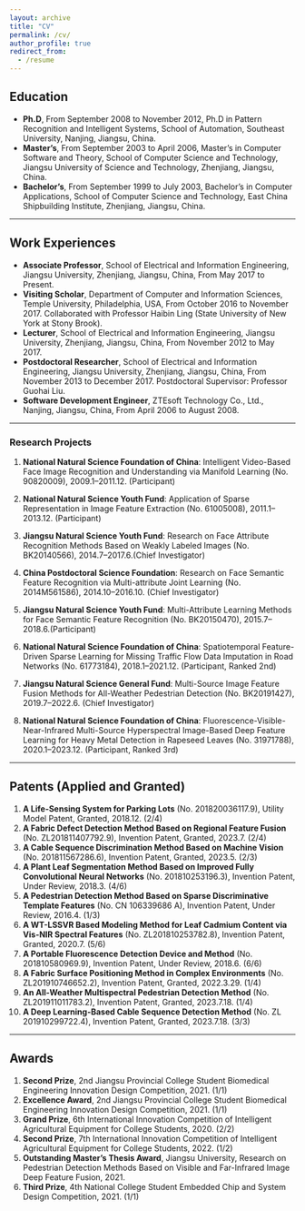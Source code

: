 ```yaml
---
layout: archive
title: "CV"
permalink: /cv/
author_profile: true
redirect_from:
  - /resume
---
```

## Education

- **Ph.D**, From September 2008 to November 2012, Ph.D in Pattern Recognition and Intelligent Systems, School of Automation, Southeast University, Nanjing, Jiangsu, China.
- **Master’s**, From September 2003 to April 2006, Master’s in Computer Software and Theory, School of Computer Science and Technology, Jiangsu University of Science and Technology, Zhenjiang, Jiangsu, China.
- **Bachelor’s**, From September 1999 to July 2003, Bachelor’s in Computer Applications, School of Computer Science and Technology, East China Shipbuilding Institute, Zhenjiang, Jiangsu, China.

---

## Work Experiences

- **Associate Professor**, School of Electrical and Information Engineering, Jiangsu University, Zhenjiang, Jiangsu, China, From May 2017 to Present.
- **Visiting Scholar**, Department of Computer and Information Sciences, Temple University, Philadelphia, USA, From October 2016 to November 2017.
  Collaborated with Professor Haibin Ling (State University of New York at Stony Brook).
- **Lecturer**, School of Electrical and Information Engineering, Jiangsu University, Zhenjiang, Jiangsu, China, From November 2012 to May 2017.
- **Postdoctoral Researcher**, School of Electrical and Information Engineering, Jiangsu University, Zhenjiang, Jiangsu, China, From November 2013 to December 2017.
  Postdoctoral Supervisor: Professor Guohai Liu.
- **Software Development Engineer**, ZTEsoft Technology Co., Ltd., Nanjing, Jiangsu, China, From April 2006 to August 2008.

---

### **Research Projects**

1. **National Natural Science Foundation of China**: Intelligent Video-Based Face Image Recognition and Understanding via Manifold Learning (No. 90820009), 2009.1–2011.12. (Participant)

2. **National Natural Science Youth Fund**: Application of Sparse Representation in Image Feature Extraction (No. 61005008), 2011.1–2013.12. (Participant)

3. **Jiangsu Natural Science Youth Fund**: Research on Face Attribute Recognition Methods Based on Weakly Labeled Images (No. BK20140566), 2014.7–2017.6.(Chief Investigator)

4. **China Postdoctoral Science Foundation**: Research on Face Semantic Feature Recognition via Multi-attribute Joint Learning (No. 2014M561586), 2014.10–2016.10. (Chief Investigator)

5. **Jiangsu Natural Science Youth Fund**: Multi-Attribute Learning Methods for Face Semantic Feature Recognition (No. BK20150470), 2015.7–2018.6.(Participant)

6. **National Natural Science Foundation of China**: Spatiotemporal Feature-Driven Sparse Learning for Missing Traffic Flow Data Imputation in Road Networks (No. 61773184), 2018.1–2021.12. (Participant, Ranked 2nd)

7. **Jiangsu Natural Science General Fund**: Multi-Source Image Feature Fusion Methods for All-Weather Pedestrian Detection (No. BK20191427), 2019.7–2022.6. (Chief Investigator)

8. **National Natural Science Foundation of China**: Fluorescence-Visible-Near-Infrared Multi-Source Hyperspectral Image-Based Deep Feature Learning for Heavy Metal Detection in Rapeseed Leaves (No. 31971788), 2020.1–2023.12. (Participant, Ranked 3rd)

---

## Patents (Applied and Granted)

1. **A Life-Sensing System for Parking Lots** (No. 201820036117.9), Utility Model Patent, Granted, 2018.12. (2/4)
2. **A Fabric Defect Detection Method Based on Regional Feature Fusion** (No. ZL201811407792.9), Invention Patent, Granted, 2023.7. (2/4)
3. **A Cable Sequence Discrimination Method Based on Machine Vision** (No. 201811567286.6), Invention Patent, Granted, 2023.5. (2/3)
4. **A Plant Leaf Segmentation Method Based on Improved Fully Convolutional Neural Networks** (No. 201810253196.3), Invention Patent, Under Review, 2018.3. (4/6)
5. **A Pedestrian Detection Method Based on Sparse Discriminative Template Features** (No. CN 106339686 A), Invention Patent, Under Review, 2016.4. (1/3)
6. **A WT-LSSVR Based Modeling Method for Leaf Cadmium Content via Vis-NIR Spectral Features** (No. ZL201810253782.8), Invention Patent, Granted, 2020.7. (5/6)
7. **A Portable Fluorescence Detection Device and Method** (No. 201810580969.9), Invention Patent, Under Review, 2018.6. (6/6)
8. **A Fabric Surface Positioning Method in Complex Environments** (No. ZL201910746652.2), Invention Patent, Granted, 2022.3.29. (1/4)
9. **An All-Weather Multispectral Pedestrian Detection Method** (No. ZL201911011783.2), Invention Patent, Granted, 2023.7.18. (1/4)
10. **A Deep Learning-Based Cable Sequence Detection Method** (No. ZL 201910299722.4), Invention Patent, Granted, 2023.7.18. (3/3)

---

## Awards

1. **Second Prize**, 2nd Jiangsu Provincial College Student Biomedical Engineering Innovation Design Competition, 2021. (1/1)
2. **Excellence Award**, 2nd Jiangsu Provincial College Student Biomedical Engineering Innovation Design Competition, 2021. (1/1)
3. **Grand Prize**, 6th International Innovation Competition of Intelligent Agricultural Equipment for College Students, 2020. (2/2)
4. **Second Prize**, 7th International Innovation Competition of Intelligent Agricultural Equipment for College Students, 2022. (1/2)
5. **Outstanding Master’s Thesis Award**, Jiangsu University, Research on Pedestrian Detection Methods Based on Visible and Far-Infrared Image Deep Feature Fusion, 2021.
6. **Third Prize**, 4th National College Student Embedded Chip and System Design Competition, 2021. (1/1)
